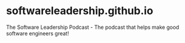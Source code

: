 # softwareleadership.github.io
The Software Leadership Podcast - The podcast that helps make good software engineers great!
